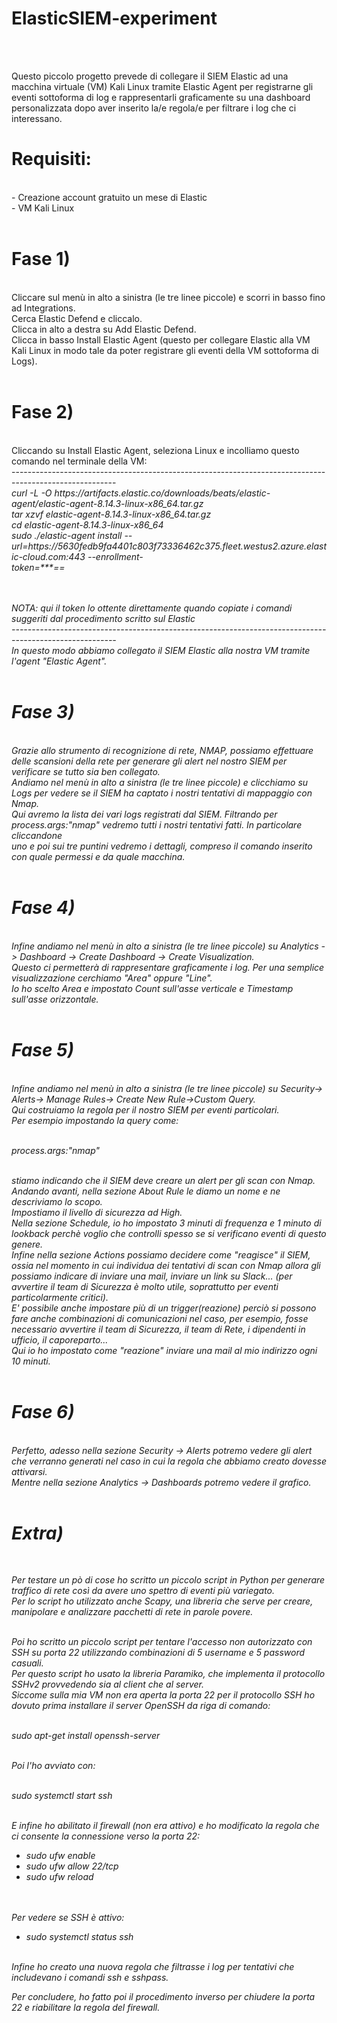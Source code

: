 <h1>ElasticSIEM-experiment</h1><br><br>

Questo piccolo progetto prevede di collegare il SIEM Elastic ad una macchina virtuale (VM) Kali Linux tramite Elastic Agent per registrarne gli eventi sottoforma di log e rappresentarli graficamente su una dashboard personalizzata dopo aver inserito la/e regola/e per filtrare i log che ci interessano.<br>

<h1>Requisiti:</h1><br>
- Creazione account gratuito un mese di Elastic<br>
- VM Kali Linux<br><br>


<h1>Fase 1)</h1><br>
Cliccare sul menù in alto a sinistra (le tre linee piccole) e scorri in basso fino ad Integrations.<br>
Cerca Elastic Defend e cliccalo.<br>
Clicca in alto a destra su Add Elastic Defend.<br>
Clicca in basso Install Elastic Agent (questo per collegare Elastic alla VM Kali Linux in modo tale da poter registrare gli eventi della VM sottoforma di Logs).<br><br>


<h1>Fase 2)</h1><br>
Cliccando su Install Elastic Agent, seleziona Linux e incolliamo questo comando nel terminale della VM:<br>
--------------------------------------------------------------------------------------------------------<br>
<i>curl -L -O https://artifacts.elastic.co/downloads/beats/elastic-agent/elastic-agent-8.14.3-linux-x86_64.tar.gz<br>
tar xzvf elastic-agent-8.14.3-linux-x86_64.tar.gz<br>
cd elastic-agent-8.14.3-linux-x86_64<br>
sudo ./elastic-agent install --url=https://5630fedb9fa4401c803f73336462c375.fleet.westus2.azure.elastic-cloud.com:443 --enrollment-<br>token=***==<br><br><br>

<i>NOTA: qui il token lo ottente direttamente quando copiate i comandi suggeriti dal procedimento scritto sul Elastic</i><br>
--------------------------------------------------------------------------------------------------------<br>
In questo modo abbiamo collegato il SIEM Elastic alla nostra VM tramite l'agent "Elastic Agent".<br><br>


<h1>Fase 3)</h1><br>
Grazie allo strumento di recognizione di rete, NMAP, possiamo effettuare delle scansioni della rete per generare gli alert nel nostro SIEM per verificare
se tutto sia ben collegato.<br>
Andiamo nel menù in alto a sinistra (le tre linee piccole) e clicchiamo su Logs per vedere se il SIEM ha captato i nostri tentativi di mappaggio con Nmap.<br>
Qui avremo la lista dei vari logs registrati dal SIEM. Filtrando per <i>process.args:"nmap"</i> vedremo tutti i nostri tentativi fatti. In particolare cliccandone<br>
uno e poi sui tre puntini vedremo i dettagli, compreso il comando inserito con quale permessi e da quale macchina.<br><br>


<h1>Fase 4)</h1><br>
Infine andiamo nel menù in alto a sinistra (le tre linee piccole) su Analytics -> Dashboard -> Create Dashboard -> Create Visualization.<br>
Questo ci permetterà di rappresentare graficamente i log. Per una semplice visualizzazione cerchiamo "Area" oppure "Line".<br>
Io ho scelto Area e impostato Count sull'asse verticale e Timestamp sull'asse orizzontale.<br><br>


<h1>Fase 5)</h1><br>
Infine andiamo nel menù in alto a sinistra (le tre linee piccole) su Security-> Alerts-> Manage Rules-> Create New Rule->Custom Query.<br>
Qui costruiamo la regola per il nostro SIEM per eventi particolari.<br>
Per esempio impostando la query come:<br><br>

<i>process.args:"nmap"</i><br><br>

stiamo indicando che il SIEM deve creare un alert per gli scan con Nmap.<br>
Andando avanti, nella sezione About Rule le diamo un nome e ne descriviamo lo scopo.<br>
Impostiamo il livello di sicurezza ad High.<br>
Nella sezione Schedule, io ho impostato 3 minuti di frequenza e 1 minuto di lookback perchè voglio che controlli spesso se si verificano eventi di questo genere.<br>
Infine nella sezione Actions possiamo decidere come "reagisce" il SIEM, ossia  nel momento in cui individua dei tentativi di scan con Nmap
allora gli possiamo indicare di inviare una mail, inviare un link su Slack... (per avvertire il team di Sicurezza è molto utile, soprattutto per
eventi particolarmente critici). <br>
E' possibile anche impostare più di un trigger(reazione) perciò si possono fare anche combinazioni di comunicazioni nel caso,
per esempio, fosse necessario avvertire il team di Sicurezza, il team di Rete, i dipendenti in ufficio, il caporeparto...<br>
Qui io ho impostato come "reazione" inviare una mail al mio indirizzo ogni 10 minuti.<br><br>


<h1>Fase 6)</h1><br>
Perfetto, adesso nella sezione Security -> Alerts potremo vedere gli alert che verranno generati nel caso in cui la regola che abbiamo creato dovesse attivarsi.<br>
Mentre nella sezione Analytics -> Dashboards potremo vedere il grafico.<br><br>



<h1>Extra)</h1><br>

Per testare un pò di cose ho scritto un piccolo script in Python per generare traffico di rete così da avere uno spettro di eventi più variegato.<br>
Per lo script ho utilizzato anche Scapy, una libreria che serve per creare, manipolare e analizzare pacchetti di rete in parole povere.<br><br>

Poi ho scritto un piccolo script per tentare l'accesso non autorizzato con SSH su porta 22 utilizzando combinazioni di 5 username e 5 password casuali.<br>
Per questo script ho usato la libreria Paramiko, che implementa il protocollo SSHv2 provvedendo sia al client che al server.<br>
Siccome sulla mia VM non era aperta la porta 22 per il protocollo SSH ho dovuto prima installare il server OpenSSH da riga di comando:<br><br>

<i>sudo apt-get install openssh-server</i><br><br>

Poi l'ho avviato con:<br><br>

<i>sudo systemctl start ssh</i><br><br>

E infine ho abilitato il firewall (non era attivo) e ho modificato la regola che ci consente la connessione verso la porta 22:<br>
<i>
- sudo ufw enable<br>
- sudo ufw allow 22/tcp<br>
- sudo ufw reload<br><br><br>
</i>

Per vedere se SSH è attivo:<br>
<i>
- sudo systemctl status ssh<br><br>
</i>

Infine ho creato una nuova regola che filtrasse i log per tentativi che includevano i comandi ssh e sshpass.<br>

Per concludere, ho fatto poi il procedimento inverso per chiudere la porta 22 e riabilitare la regola del firewall.
